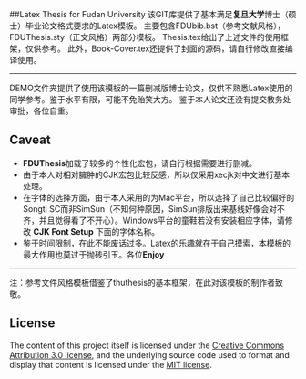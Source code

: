 ##Latex Thesis for Fudan University
该GIT库提供了基本满足**复旦大学**博士（硕士）毕业论文格式要求的Latex模板。
主要包含FDUbib.bst（参考文献风格），FDUThesis.sty（正文风格）两部分模板。
Thesis.tex给出了上述文件的使用框架，仅供参考。
此外，Book-Cover.tex还提供了封面的源码，请自行修改直接编译使用。

***
DEMO文件夹提供了使用该模板的一篇删减版博士论文，仅供不熟悉Latex使用的同学参考。鉴于水平有限，可能不免贻笑大方。
鉴于本人论文还没有提交教务处审批，各位自重。

## Caveat
-  **FDUThesis**加载了较多的个性化宏包，请自行根据需要进行删减。
-  由于本人对相对臃肿的CJK宏包比较反感，所以仅采用xecjk对中文进行基本处理。
-  在字体的选择方面，由于本人采用的为Mac平台，所以选择了自己比较偏好的Songti SC而非SimSun（不知何种原因，SimSun排版出来基线好像会对不齐，并且觉得看了不开心）。Windows平台的童鞋若没有安装相应字体，请修改 **CJK Font Setup** 下面的字体名称。
-  鉴于时间限制，在此不能废话过多。Latex的乐趣就在于自己摸索，本模板的最大作用也莫过于抛砖引玉。各位**Enjoy**

***
注：参考文件风格模板借鉴了thuthesis的基本框架，在此对该模板的制作者致敬。

## License

The content of this project itself is licensed under the
[Creative Commons Attribution 3.0 license](http://creativecommons.org/licenses/by/3.0/us/deed.en_US),
and the underlying source code used to format and display that content
is licensed under the [MIT license](http://opensource.org/licenses/mit-license.php).